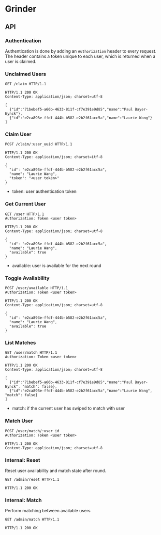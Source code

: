 Grinder
=======

API
---

### Authentication

Authentication is done by adding an `Authorization` header to every request. The header contains a token unique to each user, which is returned when a user is claimed.


### Unclaimed Users

    GET /claim HTTP/1.1

    HTTP/1.1 200 OK
    Content-Type: application/json; charset=utf-8

    [
      {"id":"71bebef5-a66b-4633-811f-cf7e391e9d85","name":"Paul Bayer-Eynck"},
      {"id":"e2ca893e-ffdf-444b-b582-e2b2f61acc5a","name":"Laurie Wang"}
    ]


### Claim User

    POST /claim/:user_uuid HTTP/1.1

    HTTP/1.1 200 OK
    Content-Type: application/json; charset=itf-8

    {
      "id": "e2ca893e-ffdf-444b-b582-e2b2f61acc5a",
      "name": "Laurie Wang",
      "token": "<user token>"
    }

  - token: user authentication token


### Get Current User

    GET /user HTTP/1.1
    Authorization: Token <user token>

    HTTP/1.1 200 OK
    Content-Type: application/json; charset=utf-8

    {
      "id": "e2ca893e-ffdf-444b-b582-e2b2f61acc5a",
      "name": "Laurie Wang",
      "available": true
    }

  - available: user is available for the next round


### Toggle Availability

    POST /user/available HTTP/1.1
    Authorization: Token <user token>

    HTTP/1.1 200 OK
    Content-Type: application/json; charset=utf-8

    {
      "id": "e2ca893e-ffdf-444b-b582-e2b2f61acc5a",
      "name": "Laurie Wang",
      "available": true
    }


### List Matches

    GET /user/match HTTP/1.1
    Authorization: Token <user token>

    HTTP/1.1 200 OK
    Content-Type: application/json; charset=utf-8

    [
      {"id":"71bebef5-a66b-4633-811f-cf7e391e9d85","name":"Paul Bayer-Eynck", "match": false},
      {"id":"e2ca893e-ffdf-444b-b582-e2b2f61acc5a","name":"Laurie Wang", "match": false}
    ]

  - match: if the current user has swiped to match with user


### Match User

    POST /user/match/:user_id
    Authorization: Token <user token>

    HTTP/1.1 200 OK
    Content-Type: application/json; charset=utf-8


### Internal: Reset

Reset user availability and match state after round.

    GET /admin/reset HTTP/1.1

    HTTP/1.1 200 OK


### Internal: Match

Perform matching between available users

    GET /admin/match HTTP/1.1

    HTTP/1.1 200 OK

